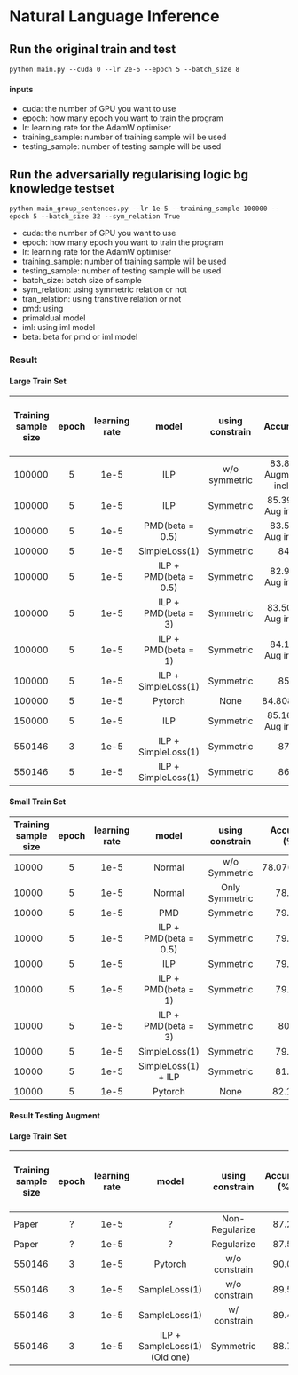 # Natural Language Inference
## Run the original train and test

```
python main.py --cuda 0 --lr 2e-6 --epoch 5 --batch_size 8
```

#### inputs

- cuda: the number of GPU you want to use
- epoch: how many epoch you want to train the program
- lr: learning rate for the AdamW optimiser
- training_sample: number of training sample will be used
- testing_sample: number of testing sample will be used

## Run the adversarially regularising logic bg knowledge testset

```
python main_group_sentences.py --lr 1e-5 --training_sample 100000 --epoch 5 --batch_size 32 --sym_relation True
```
- cuda: the number of GPU you want to use
- epoch: how many epoch you want to train the program
- lr: learning rate for the AdamW optimiser
- training_sample: number of training sample will be used
- testing_sample: number of testing sample will be used
- batch_size: batch size of sample
- sym_relation: using symmetric relation or not
- tran_relation: using transitive relation or not
- pmd: using 
- primaldual model
- iml: using iml model
- beta: beta for pmd or iml model

### Result  
#### Large Train Set  
Training sample size | epoch | learning rate | model | using constrain | Accuracy (%) | Accuracy on Augmented test only (%)
--- | :---: | :---: | :---: | :---: | :---: | ---:
100000 | 5 | 1e-5 | ILP | w/o symmetric | 83.89 (Dev Augmentation included) | Not Test 
100000 | 5 | 1e-5 | ILP | Symmetric | 85.392 (Dev Aug included) | Not Test
100000 | 5 | 1e-5 | PMD(beta = 0.5) | Symmetric | 83.57 (Dev Aug included) | 67.600
100000 | 5 | 1e-5 | SimpleLoss(1) | Symmetric | 84.058 | 67.900
100000 | 5 | 1e-5 | ILP + PMD(beta = 0.5) | Symmetric | 82.99 (Dev Aug included) | Not Test
100000 | 5 | 1e-5 | ILP + PMD(beta = 3) | Symmetric | 83.508 (Dev Aug included) | Not Test
100000 | 5 | 1e-5 | ILP + PMD(beta = 1) | Symmetric | 84.12 (Dev Aug included) | 73.800
100000 | 5 | 1e-5 | ILP + SimpleLoss(1) | Symmetric | 85.650 | 76.800
100000 | 5 | 1e-5 | Pytorch | None | 84.808(88.16) | 68.05
150000 | 5 | 1e-5 | ILP | Symmetric | 85.167 (Dev Aug included) | Not Test
550146 | 3 | 1e-5 | ILP + SimpleLoss(1) | Symmetric | 87.575 | 81.750
550146 | 5 | 1e-5 | ILP + SimpleLoss(1) | Symmetric | 86.367 | 72.650


#### Small Train Set  

Training sample size | epoch | learning rate | model | using constrain | Accuracy (%) | Accuracy on Augmented test only (%)
--- | :---: | :---: | :---: | :---: | :---: | ---:  
10000  | 5 | 1e-5 | Normal | w/o Symmetric | 78.07(80.17) | 57.200(61.000)
10000  | 5 | 1e-5 | Normal | Only Symmetric | 78.280 | 60.600
10000  | 5 | 1e-5 | PMD | Symmetric | 79.290 | 60.300
10000  | 5 | 1e-5 | ILP + PMD(beta = 0.5) | Symmetric | 79.392 | 60.400
10000  | 5 | 1e-5 | ILP | Symmetric | 79.510 | 62.700
10000  | 5 | 1e-5 | ILP + PMD(beta = 1) | Symmetric | 79.783 | 65.550
10000  | 5 | 1e-5 | ILP + PMD(beta = 3) | Symmetric | 80.99 | 64.100
10000  | 5 | 1e-5 | SimpleLoss(1) | Symmetric | 79.583 | 59.250
10000  | 5 | 1e-5 | SimpleLoss(1) + ILP | Symmetric | 81.933 | 70.150
10000  | 5 | 1e-5 | Pytorch | None | 82.1083 | 65.0503


#### Result Testing Augment
#### Large Train Set
Training sample size | epoch | learning rate | model | using constrain | Accuracy (%) | Accuracy on Augmented test only (%)
--- | :---: | :---: | :---: | :---: | :---: | ---:
Paper | ? | 1e-5 | ? | Non-Regularize | 87.25 | 60.78
Paper | ? | 1e-5 | ? | Regularize | 87.55 | 73.32
550146 | 3 | 1e-5 | Pytorch | w/o constrain | 90.01 | 72.900
550146 | 3 | 1e-5 | SampleLoss(1) | w/o constrain | 89.57 | 70.500
550146 | 3 | 1e-5 | SampleLoss(1) | w/ constrain | 89.46 | 73.550
550146 | 3 | 1e-5 | ILP + SampleLoss(1) (Old one) | Symmetric | 88.74 | 81.750

